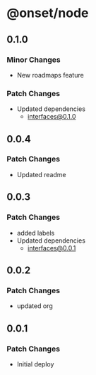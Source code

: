 # @onset/node

## 0.1.0

### Minor Changes

- New roadmaps feature

### Patch Changes

- Updated dependencies
  - interfaces@0.1.0

## 0.0.4

### Patch Changes

- Updated readme

## 0.0.3

### Patch Changes

- added labels
- Updated dependencies
  - interfaces@0.0.1

## 0.0.2

### Patch Changes

- updated org

## 0.0.1

### Patch Changes

- Initial deploy

